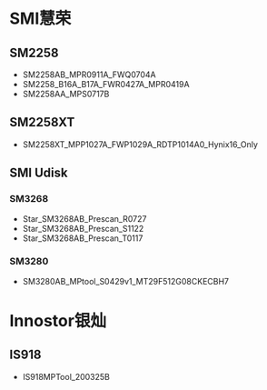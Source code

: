 # SMI慧荣
## SM2258
* SM2258AB_MPR0911A_FWQ0704A
* SM2258_B16A_B17A_FWR0427A_MPR0419A
* SM2258AA_MPS0717B

## SM2258XT
* SM2258XT_MPP1027A_FWP1029A_RDTP1014A0_Hynix16_Only

## SMI Udisk
### SM3268
* Star_SM3268AB_Prescan_R0727
* Star_SM3268AB_Prescan_S1122
* Star_SM3268AB_Prescan_T0117

### SM3280
* SM3280AB_MPtool_S0429v1_MT29F512G08CKECBH7

# Innostor银灿
## IS918
* IS918MPTool_200325B
